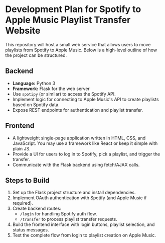 # Development Plan for Spotify to Apple Music Playlist Transfer Website

This repository will host a small web service that allows users to move playlists from Spotify to Apple Music. Below is a high-level outline of how the project can be structured.

## Backend
- **Language:** Python 3
- **Framework:** Flask for the web server
- Use `spotipy` (or similar) to access the Spotify API.
- Implement logic for connecting to Apple Music's API to create playlists based on Spotify data.
- Expose REST endpoints for authentication and playlist transfer.

## Frontend
- A lightweight single-page application written in HTML, CSS, and JavaScript. You may use a framework like React or keep it simple with plain JS.
- Provide a UI for users to log in to Spotify, pick a playlist, and trigger the transfer.
- Communicate with the Flask backend using fetch/AJAX calls.

## Steps to Build
1. Set up the Flask project structure and install dependencies.
2. Implement OAuth authentication with Spotify (and Apple Music if required).
3. Create backend routes:
   - `/login` for handling Spotify auth flow.
   - `/transfer` to process playlist transfer requests.
4. Build the frontend interface with login buttons, playlist selection, and status messages.
5. Test the complete flow from login to playlist creation on Apple Music.


